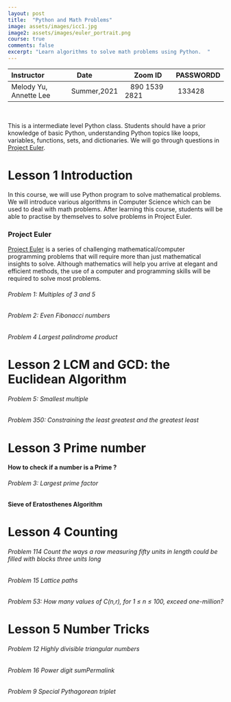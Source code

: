```yaml
---
layout: post
title:  "Python and Math Problems"
image: assets/images/icc1.jpg
image2: assets/images/euler_portrait.png
course: true
comments: false
excerpt: "Learn algorithms to solve math problems using Python.  "
---
```


| Instructor  | &nbsp;&nbsp;&nbsp;Date&nbsp; | &nbsp;&nbsp; &nbsp;&nbsp;Zoom ID &nbsp; | &nbsp;PASSWORDD  |
| :---        |    :----   |          :--- |  :--- |
| Melody Yu, Annette Lee   | Summer,2021   |&nbsp;&nbsp; 890 1539 2821 &nbsp; &nbsp; |&nbsp; 133428|

<br/>

This is a intermediate level Python class. Students should have a prior knowledge of basic Python, understanding Python topics like loops, variables, functions, sets, and dictionaries. We will go through questions in [Project Euler](https://projecteuler.net/).





# Lesson 1 Introduction

In this course, we will use Python program to solve mathematical problems. We will introduce various algorithms in Computer Science which can be used to deal with math problems. After learning this course, students will be able to practise by themselves to solve problems in Project Euler.


### Project Euler
[Project Euler](https://projecteuler.net/) is a series of challenging mathematical/computer programming problems that will require more than just mathematical insights to solve. Although mathematics will help you arrive at elegant and efficient methods, the use of a computer and programming skills will be required to solve most problems.

###### Problem 1: Multiples of 3 and 5

###### Problem 2: Even Fibonacci numbers

###### Problem 4 Largest palindrome product

# Lesson 2  LCM and GCD: the Euclidean Algorithm

###### Problem 5: Smallest multiple
###### Problem 350: Constraining the least greatest and the greatest least

# Lesson 3  Prime number

#### How to check if a number is a Prime ?

###### Problem 3: Largest prime factor

#### Sieve of Eratosthenes Algorithm

# Lesson 4 Counting

###### Problem 114 Count the ways a row measuring fifty units in length could be filled with blocks three units long
###### Problem 15 Lattice paths
###### Problem 53: How many values of C(n,r), for 1 ≤ n ≤ 100, exceed one-million?

# Lesson 5  Number Tricks

###### Problem 12 Highly divisible triangular numbers
###### Problem 16 Power digit sumPermalink
###### Problem 9 Special Pythagorean triplet

 
